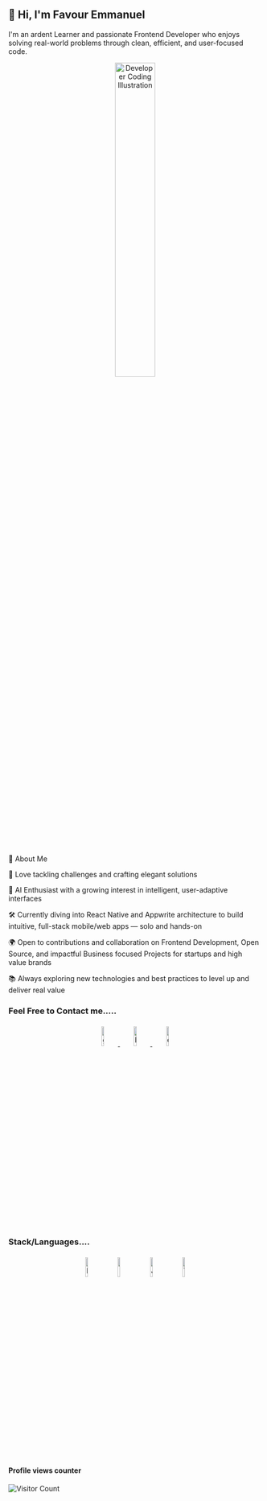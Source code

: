 ## 👋 Hi, I'm Favour Emmanuel
I'm an ardent Learner and passionate Frontend Developer who enjoys solving real-world problems through clean, efficient, and user-focused code.

<p align="center">
<img 
    width="40%"  
    src="https://images.unsplash.com/photo-1519389950473-47ba0277781c?auto=format&fit=crop&w=1280&q=80" 
    alt="Developer Coding Illustration"
/>


</p>


🚀 About Me

🔧 Love tackling challenges and crafting elegant solutions

🤖 AI Enthusiast with a growing interest in intelligent, user-adaptive interfaces

🛠️ Currently diving into React Native and Appwrite architecture to build intuitive, full-stack mobile/web apps — solo and hands-on

🌍 Open to contributions and collaboration on Frontend Development, Open Source, and impactful Business focused Projects for startups and high value brands

📚 Always exploring new technologies and best practices to level up and deliver real value



### Feel Free to Contact me.....

<p align="center">
	<a href="https://github.com/VSOLUTIONSE">
		<img alt="github" width="10%" style="padding:5px" src="https://img.icons8.com/clouds/100/000000/github.png"/>
	</a>
	<a href="https://www.linkedin.com/in/favour-em">
		<img alt="linkedin" width="10%" style="padding:5px" src="https://img.icons8.com/clouds/100/000000/linkedin.png"/>
	</a>
	<a href="mailto:femmaje@gmail.com">
		<img alt="email" width="10%" style="padding:5px" src="https://img.icons8.com/clouds/100/000000/new-post.png"/>
	</a>
</p>


### Stack/Languages....

<p align="center">
	<img width="10%" style="padding:5px" src="https://img.icons8.com/fluency/144/nextjs.png" alt="Next.js Icon"/>
	<img width="10%" style="padding:5px" src="https://img.icons8.com/color/144/000000/python.png"/>
<img width="10%" style="padding:5px" src="https://img.icons8.com/color/144/javascript.png" alt="JavaScript Icon"/>
        <img width="10%" style="padding:5px" src="https://img.icons8.com/color/144/tailwindcss.png" alt="Tailwind CSS Icon"/>

</p>

#### Profile views counter
![Visitor Count](https://profile-counter.glitch.me/{imakash3011}/count.svg)

